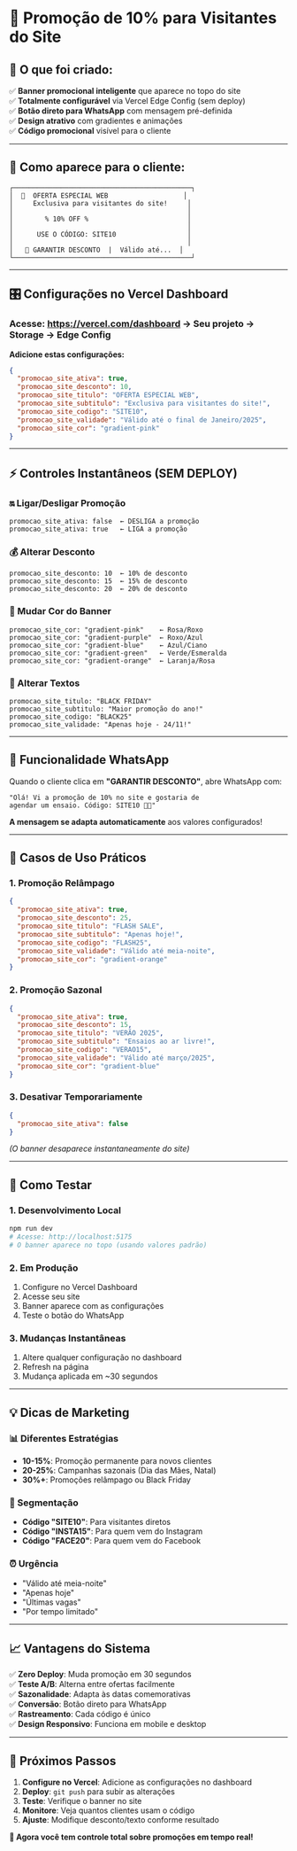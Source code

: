 # 🎉 **Promoção de 10% para Visitantes do Site**

## 🎯 **O que foi criado:**

✅ **Banner promocional inteligente** que aparece no topo do site  
✅ **Totalmente configurável** via Vercel Edge Config (sem deploy)  
✅ **Botão direto para WhatsApp** com mensagem pré-definida  
✅ **Design atrativo** com gradientes e animações  
✅ **Código promocional** visível para o cliente  

---

## 📱 **Como aparece para o cliente:**

```
┌─────────────────────────────────────────────┐
│  🎁  OFERTA ESPECIAL WEB                   │
│     Exclusiva para visitantes do site!     │
│                                            │
│        % 10% OFF %                         │
│                                            │
│      USE O CÓDIGO: SITE10                  │
│                                            │
│   📲 GARANTIR DESCONTO  |  Válido até...  │
└─────────────────────────────────────────────┘
```

---

## 🎛️ **Configurações no Vercel Dashboard**

### **Acesse:** https://vercel.com/dashboard → Seu projeto → Storage → Edge Config

**Adicione estas configurações:**

```json
{
  "promocao_site_ativa": true,
  "promocao_site_desconto": 10,
  "promocao_site_titulo": "OFERTA ESPECIAL WEB",
  "promocao_site_subtitulo": "Exclusiva para visitantes do site!",
  "promocao_site_codigo": "SITE10",
  "promocao_site_validade": "Válido até o final de Janeiro/2025",
  "promocao_site_cor": "gradient-pink"
}
```

---

## ⚡ **Controles Instantâneos (SEM DEPLOY)**

### **🔛 Ligar/Desligar Promoção**
```
promocao_site_ativa: false  ← DESLIGA a promoção
promocao_site_ativa: true   ← LIGA a promoção
```

### **💰 Alterar Desconto**
```
promocao_site_desconto: 10  ← 10% de desconto
promocao_site_desconto: 15  ← 15% de desconto
promocao_site_desconto: 20  ← 20% de desconto
```

### **🎨 Mudar Cor do Banner**
```
promocao_site_cor: "gradient-pink"    ← Rosa/Roxo
promocao_site_cor: "gradient-purple"  ← Roxo/Azul
promocao_site_cor: "gradient-blue"    ← Azul/Ciano
promocao_site_cor: "gradient-green"   ← Verde/Esmeralda
promocao_site_cor: "gradient-orange"  ← Laranja/Rosa
```

### **📝 Alterar Textos**
```
promocao_site_titulo: "BLACK FRIDAY"
promocao_site_subtitulo: "Maior promoção do ano!"
promocao_site_codigo: "BLACK25"
promocao_site_validade: "Apenas hoje - 24/11!"
```

---

## 📲 **Funcionalidade WhatsApp**

Quando o cliente clica em **"GARANTIR DESCONTO"**, abre WhatsApp com:

```
"Olá! Vi a promoção de 10% no site e gostaria de 
agendar um ensaio. Código: SITE10 📸✨"
```

**A mensagem se adapta automaticamente** aos valores configurados!

---

## 🎯 **Casos de Uso Práticos**

### **1. Promoção Relâmpago**
```json
{
  "promocao_site_ativa": true,
  "promocao_site_desconto": 25,
  "promocao_site_titulo": "FLASH SALE",
  "promocao_site_subtitulo": "Apenas hoje!",
  "promocao_site_codigo": "FLASH25",
  "promocao_site_validade": "Válido até meia-noite",
  "promocao_site_cor": "gradient-orange"
}
```

### **2. Promoção Sazonal**
```json
{
  "promocao_site_ativa": true,
  "promocao_site_desconto": 15,
  "promocao_site_titulo": "VERÃO 2025",
  "promocao_site_subtitulo": "Ensaios ao ar livre!",
  "promocao_site_codigo": "VERAO15",
  "promocao_site_validade": "Válido até março/2025",
  "promocao_site_cor": "gradient-blue"
}
```

### **3. Desativar Temporariamente**
```json
{
  "promocao_site_ativa": false
}
```
*(O banner desaparece instantaneamente do site)*

---

## 🔄 **Como Testar**

### **1. Desenvolvimento Local**
```bash
npm run dev
# Acesse: http://localhost:5175
# O banner aparece no topo (usando valores padrão)
```

### **2. Em Produção**
1. Configure no Vercel Dashboard
2. Acesse seu site
3. Banner aparece com as configurações
4. Teste o botão do WhatsApp

### **3. Mudanças Instantâneas**
1. Altere qualquer configuração no dashboard
2. Refresh na página
3. Mudança aplicada em ~30 segundos

---

## 💡 **Dicas de Marketing**

### **📊 Diferentes Estratégias**
- **10-15%**: Promoção permanente para novos clientes
- **20-25%**: Campanhas sazonais (Dia das Mães, Natal)
- **30%+**: Promoções relâmpago ou Black Friday

### **🎯 Segmentação**
- **Código "SITE10"**: Para visitantes diretos
- **Código "INSTA15"**: Para quem vem do Instagram
- **Código "FACE20"**: Para quem vem do Facebook

### **⏰ Urgência**
- "Válido até meia-noite"
- "Apenas hoje"
- "Últimas vagas"
- "Por tempo limitado"

---

## 📈 **Vantagens do Sistema**

✅ **Zero Deploy**: Muda promoção em 30 segundos  
✅ **Teste A/B**: Alterna entre ofertas facilmente  
✅ **Sazonalidade**: Adapta às datas comemorativas  
✅ **Conversão**: Botão direto para WhatsApp  
✅ **Rastreamento**: Cada código é único  
✅ **Design Responsivo**: Funciona em mobile e desktop  

---

## 🚀 **Próximos Passos**

1. **Configure no Vercel**: Adicione as configurações no dashboard
2. **Deploy**: `git push` para subir as alterações
3. **Teste**: Verifique o banner no site
4. **Monitore**: Veja quantos clientes usam o código
5. **Ajuste**: Modifique desconto/texto conforme resultado

**🎯 Agora você tem controle total sobre promoções em tempo real!**
